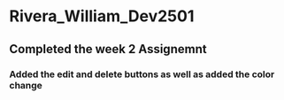 # Rivera_William_Dev2501

## Completed the week 2 Assignemnt

### Added the edit and delete buttons as well as added the color change

